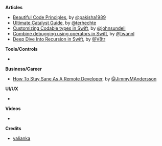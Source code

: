 **Articles**

* [Beautiful Code Principles](https://medium.com/flawless-app-stories/beautiful-code-principles-39420873eff8), by [@pakisha1989](https://twitter.com/pakisha1989)
* [Ultimate Catalyst Guide](https://appventure.me/guides/catalyst/intro.html), by [@terhechte](https://twitter.com/terhechte)
* [Customizing Codable types in Swift](https://www.swiftbysundell.com/posts/customizing-codable-types-in-swift), by [@johnsundell](https://twitter.com/johnsundell)
* [Combine debugging using operators in Swift](https://www.avanderlee.com/debugging/combine-swift/), by [@twannl](https://www.twitter.com/twannl)
* [Deep Dive Into Recursion in Swift](https://www.vadimbulavin.com/recursion-in-swift/), by [@V8tr](https://twitter.com/V8tr)

**Tools/Controls**

* 

**Business/Career**

* [How To Stay Sane As A Remote Developer](https://medium.com/swlh/how-to-stay-sane-as-a-remote-developer-48377bae99d3), by [@JimmyMAndersson](https://twitter.com/JimmyMAndersson)

**UI/UX**

* 

**Videos**

* 

**Credits**

* [valianka](https://github.com/valianka)
